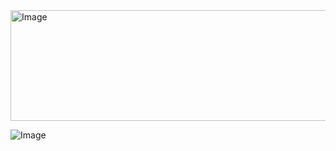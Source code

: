 <img width="583" height="177" alt="Image" src="https://github.com/user-attachments/assets/d5b3995b-a697-461c-aa01-a3c0bce373f6" />

![Image](https://github.com/user-attachments/assets/0bf19eb8-ed0a-4570-90e6-a44cbdb38c41)
